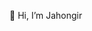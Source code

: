 👋 Hi, I’m Jahongir
<!---
jahongir-qurbonov-each-uz/jahongir-qurbonov-each-uz is a ✨ special ✨ repository because its `README.md` (this file) appears on your GitHub profile.
You can click the Preview link to take a look at your changes.
--->
